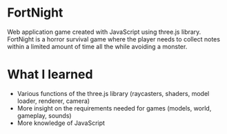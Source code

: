 # FortNight
Web application game created with JavaScript using three.js library. FortNight is a horror survival game where the player needs to collect notes within a limited 
amount of time all the while avoiding a monster.

# What I learned
* Various functions of the three.js library (raycasters, shaders, model loader, renderer, camera)
* More insight on the requirements needed for games (models, world, gameplay, sounds)
* More knowledge of JavaScript
